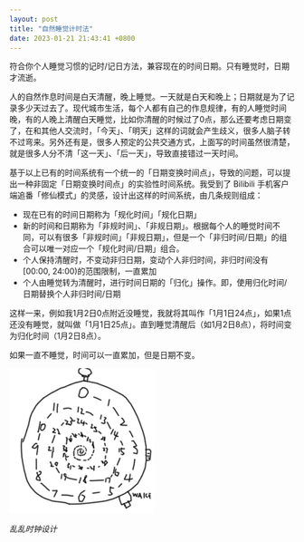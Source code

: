 ```yaml
---
layout: post
title: "自然睡觉计时法"
date: 2023-01-21 21:43:41 +0800
---
```


符合你个人睡觉习惯的记时/记日方法，兼容现在的时间日期。只有睡觉时，日期才流逝。

人的自然作息时间是白天清醒，晚上睡觉。一天就是白天和晚上；日期就是为了记录多少天过去了。现代城市生活，每个人都有自己的作息规律，有的人睡觉时间晚，有的人晚上清醒白天睡觉，比如你清醒的时候过了0点，那么还要考虑日期变了，在和其他人交流时，「今天」、「明天」这样的词就会产生歧义，很多人脑子转不过弯来。另外还有是，很多人预定的公共交通方式，上面写的时间虽然很清楚，就是很多人分不清「这一天」、「后一天」，导致直接错过一天时间。

基于以上已有的时间系统有一个统一的「日期变换时间点」，导致的问题，可以提出一种非固定「日期变换时间点」的实验性时间系统。我受到了 Bilibili 手机客户端追番「修仙模式」的灵感，设计出这样的时间系统，由几条规则组成：

- 现在已有的时间日期称为「规化时间」「规化日期」
- 新的时间和日期称为「非规时间」、「非规日期」。根据每个人的睡觉时间不同，可以有很多「非规时间」「非规日期」，但是一个「非归时间/日期」的组合可以唯一对应一个「规化时间/日期」组合。
- 个人保持清醒时，不变动非归日期，变动个人非归时间，非归时间没有[00:00, 24:00)的范围限制，一直累加
- 个人由睡觉转为清醒时，进行时间日期的「归化」操作。即，使用归化时间/日期替换个人非归时间/日期

这样一来，例如我1月2日0点附近没睡觉，我就将其叫作「1月1日24点」，如果1点还没有睡觉，就叫做「1月1日25点」。直到睡觉清醒后（如1月2日8点），将时间变为归化时间（1月2日8点）。

如果一直不睡觉，时间可以一直累加，但是日期不变。

![乱乱时钟设计](/assets/images/2023/2023-01-21-sleep-time-clock.png)

*乱乱时钟设计*
